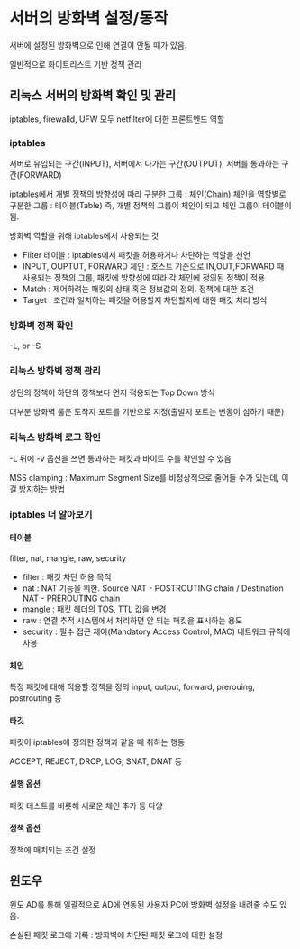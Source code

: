# 서버의 방화벽 설정/동작

서버에 설정된 방화벽으로 인해 연결이 안될 때가 있음.

일반적으로 화이트리스트 기반 정책 관리

## 리눅스 서버의 방화벽 확인 및 관리

iptables, firewalld, UFW 모두 netfilter에 대한 프론트엔드 역할

### iptables

서버로 유입되는 구간(INPUT), 서버에서 나가는 구간(OUTPUT), 서버를 통과하는 구간(FORWARD)

iptables에서 개별 정책의 방향성에 따라 구분한 그룹 : 체인(Chain)
체인을 역할별로 구분한 그룹 : 테이블(Table)
즉, 개별 정책의 그룹이 체인이 되고 체인 그룹이 테이블이 됨.

방화벽 역할을 위해 iptables에서 사용되는 것
- Filter 테이블 : iptables에서 패킷을 허용하거나 차단하는 역할을 선언
- INPUT, OUPTUT, FORWARD 체인  : 호스트 기준으로 IN,OUT,FORWARD 때 사용되는 정책의 그룹, 패킷에 방향성에 따라 각 체인에 정의된 정책이 적용
- Match : 제어하려는 패킷의 상태 혹은 정보값의 정의. 정책에 대한 조건
- Target : 조건과 일치하는 패킷을 허용할지 차단할지에 대한 패킷 처리 방식

### 방화벽 정책 확인
-L, or -S

### 리눅스 방화벽 정책 관리

상단의 정책이 하단의 정책보다 먼저 적용되는 Top Down 방식

대부분 방화벽 룰은 도착지 포트를 기반으로 지정(출발지 포트는 변동이 심하기 때문)

### 리눅스 방화벽 로그 확인

-L 뒤에 -v 옵션을 쓰면 통과하는 패킷과 바이트 수를 확인할 수 있음

MSS clamping : Maximum Segment Size를 비정상적으로 줄어들 수가 있는데, 이걸 방지하는 방법

### iptables 더 알아보기

#### 테이블

filter, nat, mangle, raw, security

- filter : 패킷 차단 허용 목적
- nat : NAT 기능을 위한. Source NAT - POSTROUTING chain / Destination NAT - PREROUTING chain
- mangle : 패킷 헤더의 TOS, TTL 값을 변경
- raw : 연결 추적 시스템에서 처리하면 안 되는 패킷을 표시하는 용도
- security : 필수 접근 제어(Mandatory Access Control, MAC) 네트워크 규칙에 사용

#### 체인

특정 패킷에 대해 적용할 정책을 정의
input, output, forward, prerouing, postrouting 등

#### 타깃

패킷이 iptables에 정의한 정책과 같을 때 취하는 행동

ACCEPT, REJECT, DROP, LOG, SNAT, DNAT 등

#### 실행 옵션

패킷 테스트를 비롯해 새로운 체인 추가 등 다양

#### 정책 옵션

정책에 매치되는 조건 설정

## 윈도우

윈도 AD를 통해 일괄적으로 AD에 연동된 사용자 PC에 방화벽 설정을 내려줄 수도 있음.

손실된 패킷 로그에 기록 : 방화벽에 차단된 패킷 로그에 대한 설정
